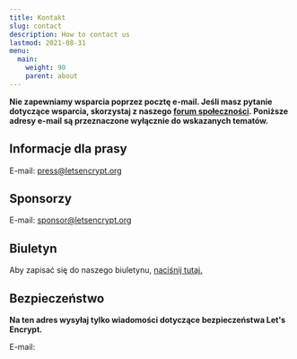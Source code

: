 ```yaml
---
title: Kontakt
slug: contact
description: How to contact us
lastmod: 2021-08-31
menu:
  main:
    weight: 90
    parent: about
---
```


**Nie zapewniamy wsparcia poprzez pocztę e-mail. Jeśli masz pytanie dotyczące wsparcia, skorzystaj z naszego [forum społeczności](https://community.letsencrypt.org). Poniższe adresy e-mail są przeznaczone wyłącznie do wskazanych tematów.**

## Informacje dla prasy

E-mail: [press@letsencrypt.org](mailto:press@letsencrypt.org)

## Sponsorzy

E-mail: [sponsor@letsencrypt.org](mailto:sponsor@letsencrypt.org)

## Biuletyn

Aby zapisać się do naszego biuletynu, [naciśnij tutaj.](https://mailchi.mp/letsencrypt.org/fjp6ha1gad)

## Bezpieczeństwo

**Na ten adres wysyłaj tylko wiadomości dotyczące bezpieczeństwa Let's Encrypt.**

<span id="email">E-mail: </span>

<script>
  var parts = ["security", '@', "letsencrypt", ".", "org"];
  var anchor = document.createElement("a");
  anchor.href = "mailto:" + parts.join("");
  anchor.text = parts.join("");
  document.getElementById("email").appendChild(anchor)
</script>
